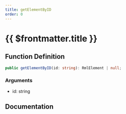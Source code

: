 ```yaml
---
title: getElementByID
order: 0
---
```


# {{ $frontmatter.title }}

## Function Definition

```ts
public getElementByID(id: string): RmlElement | null;
```

### Arguments

* id: string

## Documentation

<!--@include: ./parts/getElementByID.md-->
